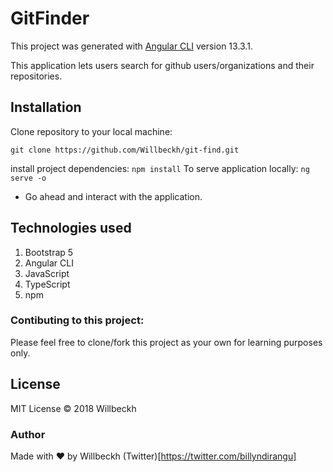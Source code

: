 # GitFinder

This project was generated with [Angular CLI](https://github.com/angular/angular-cli) version 13.3.1.

This application lets users search for github users/organizations and their repositories.

## Installation

Clone repository to your local machine:

`git clone https://github.com/Willbeckh/git-find.git`

install project dependencies: `npm install`
To serve application locally: `ng serve -o`

- Go ahead and interact with the application.

## Technologies used

1. Bootstrap 5
2. Angular CLI
3. JavaScript
4. TypeScript
5. npm

### Contibuting to this project:

Please feel free to clone/fork this project as your own for learning purposes only.

## License

MIT License &COPY; 2018 Willbeckh

### Author

Made with ❤️ by Willbeckh
(Twitter)[https://twitter.com/billyndirangu]

